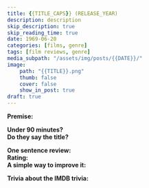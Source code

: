 ```yaml
---
title: {{TITLE_CAPS}} (RELEASE_YEAR)
description: description
skip_description: true
skip_reading_time: true
date: 1969-06-20
categories: [films, genre]
tags: [film reviews, genre]
media_subpath: "/assets/img/posts/{{DATE}}/"
image:
    path: "{{TITLE}}.png"
    thumb: false
    cover: false
    show_in_post: true
draft: true
---
```

**Premise:**

**Under 90 minutes?** <br/>
**Do they say the title?**

**One sentence review:** <br/>
**Rating:** <br/>
**A simple way to improve it:**

**Trivia about the IMDB trivia:**